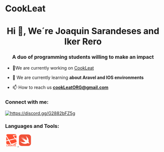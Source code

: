 # CookLeat<h1 align="center">Hi 👋, We´re Joaquin Sarandeses and Iker Rero</h1>
<h3 align="center">A duo of programming students willing to make an impact</h3>

- 🔭We are currently working on [CookLeat](https://github.com/joaquinsarandeses/CookLeat)

- 🌱 We are currently learning **about Aravel and IOS environments**

- 📫 How to reach us **cookLeatORG@gmail.com**

<h3 align="left">Connect with me:</h3>
<p align="left">
<a href="https://discord.gg/https://discord.gg/G2882bFZ5g" target="blank"><img align="center" src="https://raw.githubusercontent.com/rahuldkjain/github-profile-readme-generator/master/src/images/icons/Social/discord.svg" alt="https://discord.gg/G2882bFZ5g" height="30" width="40" /></a>
</p>

<h3 align="left">Languages and Tools:</h3>
<p align="left"> <a href="https://laravel.com/" target="_blank" rel="noreferrer"> <img src="https://raw.githubusercontent.com/devicons/devicon/master/icons/laravel/laravel-plain-wordmark.svg" alt="laravel" width="40" height="40"/> </a> <a href="https://developer.apple.com/swift/" target="_blank" rel="noreferrer"> <img src="https://raw.githubusercontent.com/devicons/devicon/master/icons/swift/swift-original.svg" alt="swift" width="40" height="40"/> </a> </p>
